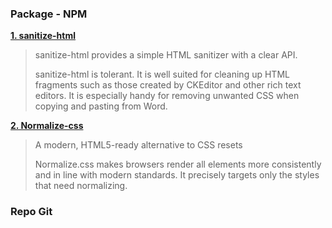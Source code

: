 ### Package - NPM

**[1. sanitize-html](https://www.npmjs.com/package/sanitize-html)**

> sanitize-html provides a simple HTML sanitizer with a clear API.
>
> sanitize-html is tolerant. It is well suited for cleaning up HTML fragments such as those created by CKEditor and other rich text editors. It is especially handy for removing unwanted CSS when copying and pasting from Word.

**[2. Normalize-css](https://necolas.github.io/normalize.css/)**

> A modern, HTML5-ready alternative to CSS resets
>
> Normalize.css makes browsers render all elements more consistently and in line with modern standards. It precisely targets only the styles that need normalizing.

### Repo Git

**[ ](url)**
